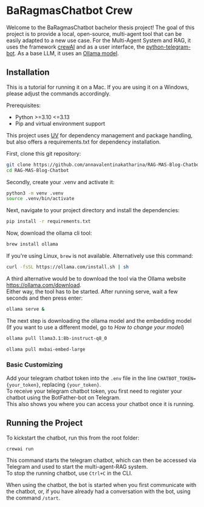 # BaRagmasChatbot Crew

Welcome to the BaRagmasChatbot bachelor thesis project! The goal of this project is to provide a local, open-source, multi-agent tool that can be easily adapted to a new use case. 
For the Multi-Agent System and RAG, it uses the framework [crewAI](https://crewai.com) and as a user interface, the [python-telegram-bot](https://python-telegram-bot.org). As a base LLM, it uses an [Ollama model](https://ollama.com/library/llama3.1).

## Installation
This is a tutorial for running it on a Mac. If you are using it on a Windows, please adjust the commands accordingly.  

Prerequisites:
- Python >=3.10 <=3.13
- Pip and virtual environment support

This project uses [UV](https://docs.astral.sh/uv/) for dependency management and package handling, but also offers a requirements.txt for dependency installation.

First, clone this git repository:

```bash
git clone https://github.com/annavalentinakatharina/RAG-MAS-Blog-Chatbot.git
cd RAG-MAS-Blog-Chatbot
```

Secondly, create your .venv and activate it:

```bash
python3 -m venv .venv
source .venv/bin/activate
```

Next, navigate to your project directory and install the dependencies:
```bash
pip install -r requirements.txt
```
Now, download the ollama cli tool: 
```bash
brew install ollama
```
If you're using Linux, `brew` is not available. Alternatively use this command:
```bash
curl -fsSL https://ollama.com/install.sh | sh
```
A third alternative would be to download the tool via the Ollama website https://ollama.com/download.  
Either way, the tool has to be started. After running serve, wait a few seconds and then press enter: 
```bash
ollama serve &
```
The next step is downloading the ollama model and the embedding model (If you want to use a different model, go to *How to change your model*)
```bash
ollama pull llama3.1:8b-instruct-q8_0
```
```bash
ollama pull mxbai-embed-large
```

### Basic Customizing

Add your telegram chatbot token into the `.env` file in the line `CHATBOT_TOKEN={your_token}`, replacing `{your_token}`.  
To receive your telegram chatbot token, you first need to register your chatbot using the BotFather-bot on Telegram.  
This also shows you where you can access your chatbot once it is running.

## Running the Project

To kickstart the chatbot, run this from the root folder:

```bash
crewai run
```

This command starts the telegram chatbot, which can then be accessed via Telegram and used to start the multi-agent-RAG system.  
To stop the running chatbot, use `Ctrl+C` in the CLI.  

When using the chatbot, the bot is started when you first communicate with the chatbot, or, if you have already had a conversation with the bot, using the command `/start`.

